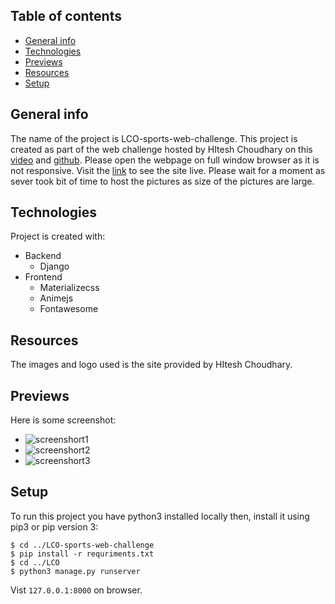 ## Table of contents
* [General info](#general-info)
* [Technologies](#technologies)
* [Previews](#previews)
* [Resources](#resources)
* [Setup](#setup)

## General info
The name of the project is LCO-sports-web-challenge. This project is created as part of the web challenge hosted by HItesh Choudhary on this [video](https://youtu.be/X3QM6Ap6u-4) and [github](https://github.com/hiteshchoudhary/LCO-sports-web-challenge.git). Please open the webpage on full window browser as it is not responsive.
Visit the [link](http://lco.pythonanywhere.com/) to see the site live. Please wait for a moment as sever took bit of time to host the pictures as size of the pictures are large.
	
## Technologies
Project is created with:
* Backend
    * Django
* Frontend
    * Materializecss
    * Animejs
    * Fontawesome

## Resources
The images and logo used is the site provided by HItesh Choudhary.

## Previews
Here is some screenshot:
*   ![screenshort1](https://i.imgur.com/uCNSLhS.png)
*   ![screenshort2](https://i.imgur.com/7yvkkIu.png)
*   ![screenshort3](https://i.imgur.com/ya6Q1gz.png)

## Setup
To run this project you have python3 installed locally then, install it using pip3 or pip version 3:

```
$ cd ../LCO-sports-web-challenge
$ pip install -r requriments.txt
$ cd ../LCO
$ python3 manage.py runserver
```
Vist `127.0.0.1:8000` on browser.
